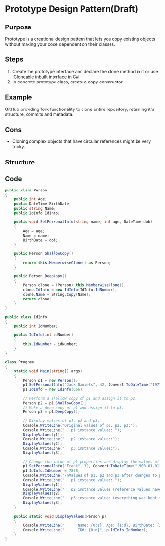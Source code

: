 # Prototype Design Pattern(Draft)

## Purpose
Prototype is a creational design pattern that lets you copy existing objects without making your code dependent on their classes.

## Steps
1. Create the prototype interface and declare the clone method in it or use ICloneable inbuilt interface in C#
2. In concrete prototype class, create a copy constructor

## Example
GitHub providing fork functionality to clone entire repository, retaining it's structure, commits and metadata.

## Cons
-  Cloning complex objects that have circular references might be very tricky.

## Structure

## Code
```csharp
public class Person
{
    public int Age;
    public DateTime BirthDate;
    public string Name;
    public IdInfo IdInfo;

    public void SetPersonalInfo(string name, int age, DateTime dob)
    {
        Age = age;
        Name = name;
        BirthDate = dob;
    }

    public Person ShallowCopy()
    {
        return this.MemberwiseClone() as Person;
    }

    public Person DeepCopy()
    {
        Person clone = (Person) this.MemberwiseClone();
        clone.IdInfo = new IdInfo(IdInfo.IdNumber);
        clone.Name = String.Copy(Name);
        return clone;
    }
}

public class IdInfo
{
    public int IdNumber;

    public IdInfo(int idNumber)
    {
        this.IdNumber = idNumber;
    }
}

class Program
{
    static void Main(string[] args)
    {
        Person p1 = new Person();
        p1.SetPersonalInfo("Jack Daniels", 42, Convert.ToDateTime("1977-01-01"));
        p1.IdInfo = new IdInfo(666);

        // Perform a shallow copy of p1 and assign it to p2.
        Person p2 = p1.ShallowCopy();
        // Make a deep copy of p1 and assign it to p3.
        Person p3 = p1.DeepCopy();

        // Display values of p1, p2 and p3.
        Console.WriteLine("Original values of p1, p2, p3:");
        Console.WriteLine("   p1 instance values: ");
        DisplayValues(p1);
        Console.WriteLine("   p2 instance values:");
        DisplayValues(p2);
        Console.WriteLine("   p3 instance values:");
        DisplayValues(p3);

        // Change the value of p1 properties and display the values of p1, p2 and p3.
        p1.SetPersonalInfo("Frank", 32, Convert.ToDateTime("1900-01-01"));
        p1.IdInfo.IdNumber = 7878;
        Console.WriteLine("\nValues of p1, p2 and p3 after changes to p1:");
        Console.WriteLine("   p1 instance values: ");
        DisplayValues(p1);
        Console.WriteLine("   p2 instance values (reference values have changed):");
        DisplayValues(p2);
        Console.WriteLine("   p3 instance values (everything was kept the same):");
        DisplayValues(p3);
    }

    public static void DisplayValues(Person p)
    {
        Console.WriteLine("      Name: {0:s}, Age: {1:d}, BirthDate: {2:MM/dd/yy}", p.Name, p.Age, p.BirthDate);
        Console.WriteLine("      ID#: {0:d}", p.IdInfo.IdNumber);
    }
}
```
